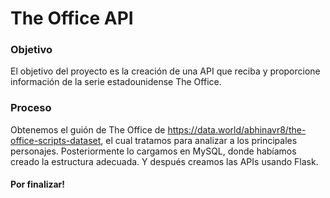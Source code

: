 # The Office API
### Objetivo
El objetivo del proyecto es la creación de una API que reciba y proporcione información de la serie estadounidense The Office.
### Proceso
Obtenemos el guión de The Office de https://data.world/abhinavr8/the-office-scripts-dataset, el cual tratamos para analizar a los principales personajes.
Posteriormente lo cargamos en MySQL, donde habíamos creado la estructura adecuada. Y después creamos las APIs usando Flask.

#### Por finalizar!

